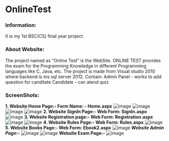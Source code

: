 # OnlineTest
### Information:
It is my 1st BSC(CS) final year project.

### About Website:
The project named as “Online Test” is the WebSite. ONLINE TEST provides the exam for the Programming Knowledge in different Programming languages like C, Java, etc.
The project is made from Visual studio 2010 where backend is ms sql server 2012.
Contain:
Admin Panel - works to add question for canditate
Candidate - can atend quiz

### ScreenShots:

**1. Website Home Page:- 
Form Name: - Home.aspx**
![image](https://user-images.githubusercontent.com/22257930/84566541-a77ae880-ad8f-11ea-883d-d548a7ed9f23.png)
![image](https://user-images.githubusercontent.com/22257930/84566598-2ff98900-ad90-11ea-845b-3eaa70f6b29c.png)
![image](https://user-images.githubusercontent.com/22257930/84566603-3982f100-ad90-11ea-82ec-8aa05046d6f5.png)
![image](https://user-images.githubusercontent.com/22257930/84566607-4273c280-ad90-11ea-99ed-d2686e38aa9c.png)
**2. Website SignIn Page:-
Web Form: SignIn.aspx**
![image](https://user-images.githubusercontent.com/22257930/84566626-66370880-ad90-11ea-95a4-e656d8f3bcb6.png)
**3. Website Registration page:-
Web Form: Registration.aspx**
![image](https://user-images.githubusercontent.com/22257930/84566636-7bac3280-ad90-11ea-83c9-51fb02da9e49.png)
![image](https://user-images.githubusercontent.com/22257930/84566640-8666c780-ad90-11ea-80ee-baad6c067158.png)
**4. Website Rules Page:-
Web Form: Rules.aspx**
![image](https://user-images.githubusercontent.com/22257930/84566658-a0080f00-ad90-11ea-82ad-a78213975292.png)
**5. Website Books Page:-
Web Form: Ebook2.aspx**
![image](https://user-images.githubusercontent.com/22257930/84566685-d180da80-ad90-11ea-8508-8e36cbee684f.png)
**_Website Admin Page:-_**
![image](https://user-images.githubusercontent.com/22257930/84566700-eb222200-ad90-11ea-950b-0aa553ffdf56.png)
![image](https://user-images.githubusercontent.com/22257930/84566734-1c9aed80-ad91-11ea-965b-272c833763ec.png)
**Website Exam Page:-**
![image](https://user-images.githubusercontent.com/22257930/84566756-405e3380-ad91-11ea-822d-beedce3eb1cd.png)

